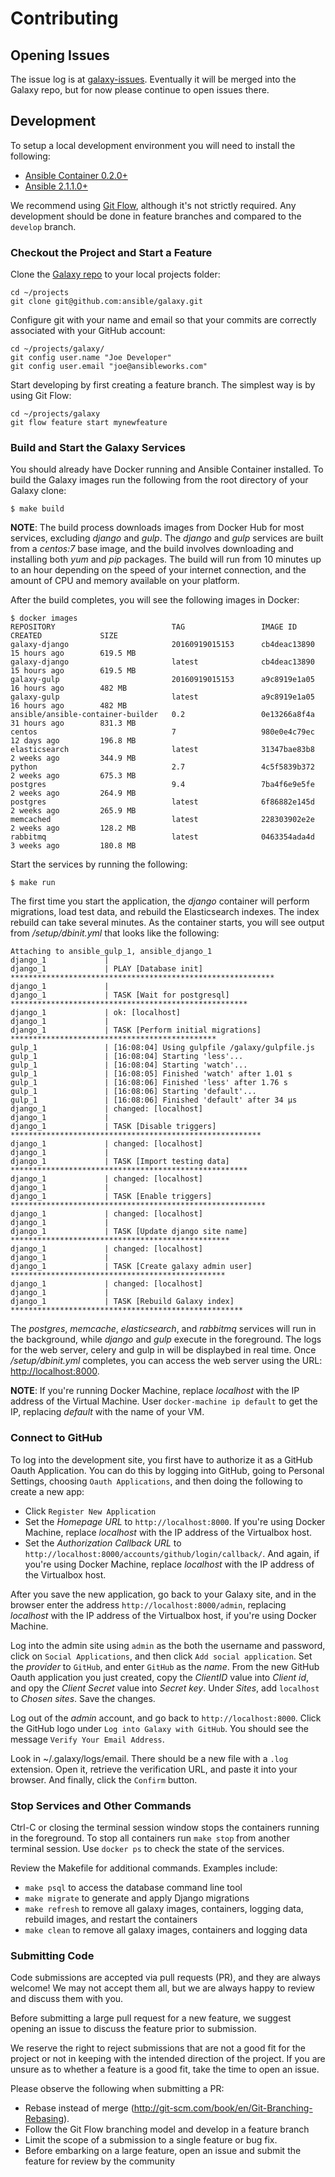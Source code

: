 # Contributing

## Opening Issues

The issue log is at [galaxy-issues](https://github.com/ansible/galaxy-issues). Eventually it will be merged into the Galaxy repo, but for now please continue to open issues there.

## Development

To setup a local development environment you will need to install the following:

* [Ansible Container 0.2.0+](https://github.com/ansible/ansible-container)
* [Ansible 2.1.1.0+](https://github.com/ansible/ansible)

We recommend using [Git Flow](https://github.com/nvie/gitflow), although it's not strictly required. Any development 
should be done in feature branches and compared to the `develop` branch.

### Checkout the Project and Start a Feature

Clone the [Galaxy repo](https://github.com/ansible/galaxy) to your local projects folder:

```
cd ~/projects
git clone git@github.com:ansible/galaxy.git
```

Configure git with your name and email so that your commits are correctly associated with your GitHub account:

```
cd ~/projects/galaxy/
git config user.name "Joe Developer"
git config user.email "joe@ansibleworks.com"
```

Start developing by first creating a feature branch. The simplest way is by using Git Flow: 

```
cd ~/projects/galaxy
git flow feature start mynewfeature
```

### Build and Start the Galaxy Services

You should already have Docker running and Ansible Container installed. To build the Galaxy images run the following from the root directory of your Galaxy clone:

```
$ make build
```

**NOTE**: The build process downloads images from Docker Hub for most services, excluding *django* and *gulp*. The *django* and *gulp* services are built from a *centos:7* base image, and the build involves downloading and installing both *yum* and *pip* packages. The build will run from 10 minutes up to an hour depending on the speed of your internet connection, and the amount of CPU and memory available on your platform.

After the build completes, you will see the following images in Docker:

```
$ docker images
REPOSITORY                          TAG                 IMAGE ID            CREATED             SIZE
galaxy-django                       20160919015153      cb4deac13890        15 hours ago        619.5 MB
galaxy-django                       latest              cb4deac13890        15 hours ago        619.5 MB
galaxy-gulp                         20160919015153      a9c8919e1a05        16 hours ago        482 MB
galaxy-gulp                         latest              a9c8919e1a05        16 hours ago        482 MB
ansible/ansible-container-builder   0.2                 0e13266a8f4a        31 hours ago        831.3 MB
centos                              7                   980e0e4c79ec        12 days ago         196.8 MB
elasticsearch                       latest              31347bae83b8        2 weeks ago         344.9 MB
python                              2.7                 4c5f5839b372        2 weeks ago         675.3 MB
postgres                            9.4                 7ba4f6e9e5fe        2 weeks ago         264.9 MB
postgres                            latest              6f86882e145d        2 weeks ago         265.9 MB
memcached                           latest              228303902e2e        2 weeks ago         128.2 MB
rabbitmq                            latest              0463354ada4d        3 weeks ago         180.8 MB
```

Start the services by running the following:

```
$ make run
```

The first time you start the application, the *django* container will perform migrations, load test data, and rebuild the Elasticsearch indexes. The index rebuild can take several minutes. As the container starts, you will see output from */setup/dbinit.yml* that looks like the following:

```
Attaching to ansible_gulp_1, ansible_django_1
django_1             |
django_1             | PLAY [Database init] ***********************************************************
django_1             |
django_1             | TASK [Wait for postgresql] *****************************************************
django_1             | ok: [localhost]
django_1             |
django_1             | TASK [Perform initial migrations] **********************************************
gulp_1               | [16:08:04] Using gulpfile /galaxy/gulpfile.js
gulp_1               | [16:08:04] Starting 'less'...
gulp_1               | [16:08:04] Starting 'watch'...
gulp_1               | [16:08:05] Finished 'watch' after 1.01 s
gulp_1               | [16:08:06] Finished 'less' after 1.76 s
gulp_1               | [16:08:06] Starting 'default'...
gulp_1               | [16:08:06] Finished 'default' after 34 μs
django_1             | changed: [localhost]
django_1             |
django_1             | TASK [Disable triggers] ********************************************************
django_1             | changed: [localhost]
django_1             |
django_1             | TASK [Import testing data] *****************************************************
django_1             | changed: [localhost]
django_1             |
django_1             | TASK [Enable triggers] *********************************************************
django_1             | changed: [localhost]
django_1             |
django_1             | TASK [Update django site name] *************************************************
django_1             | changed: [localhost]
django_1             |
django_1             | TASK [Create galaxy admin user] ************************************************
django_1             | changed: [localhost]
django_1             |
django_1             | TASK [Rebuild Galaxy index] ****************************************************
```


The *postgres*, *memcache*, *elasticsearch*, and *rabbitmq* services will run in the background, while *django* and *gulp* execute in the foreground. The logs for the web server, celery and gulp in will be displaybed in real time. Once */setup/dbinit.yml* completes, you can access the web server using the URL: [http://localhost:8000](http://localhost:8000).

**NOTE**: If you're running Docker Machine, replace *localhost* with the IP address of the Virtual Machine. User `docker-machine ip default` to get the IP, replacing *default* with the name of your VM.
 

### Connect to GitHub

To log into the development site, you first have to authorize it as a GitHub Oauth Application. You can do this by logging 
into GitHub, going to Personal Settings, choosing `Oauth Applications`, and then doing the following to create a new app:

- Click `Register New Application`
- Set the *Homepage URL* to `http://localhost:8000`. If you're using Docker Machine, replace *localhost* with the IP address 
of the Virtualbox host.
- Set the *Authorization Callback URL* to `http://localhost:8000/accounts/github/login/callback/`. And again, if you're using 
Docker Machine, replace *localhost* with the IP address of the Virtualbox host.

After you save the new application, go back to your Galaxy site, and in the browser enter the address 
`http://localhost:8000/admin`, replacing *localhost* with the IP address of the Virtualbox host, if you're using Docker 
Machine.

Log into the admin site using `admin` as the both the username and password, click on `Social Applications`, and then click 
`Add social application`. Set the *provider* to `GitHub`, and enter `GitHub` as the *name*. From the new GitHub Oauth 
application you just created, copy the *ClientID* value into *Client id*, and opy the *Client Secret* value into *Secret key*. 
Under *Sites*, add `localhost` to *Chosen sites*. Save the changes.

Log out of the *admin* account, and go back to `http://localhost:8000`. Click the GitHub logo under `Log into Galaxy with GitHub`.
You should see the message `Verify Your Email Address`.

Look in ~/.galaxy/logs/email. There should be a new file with a `.log` extension. Open it, retrieve the verification URL, and
paste it into your browser. And finally, click the `Confirm` button.

### Stop Services and Other Commands

Ctrl-C or closing the terminal session window stops the containers running in the foreground. To stop all containers 
run `make stop` from another terminal session. Use `docker ps` to check the state of the services.

Review the Makefile for additional commands. Examples include:

- `make psql` to access the database command line tool 
- `make migrate` to generate and apply Django migrations
- `make refresh` to remove all galaxy images, containers, logging data, rebuild images, and restart the containers 
- `make clean` to remove all galaxy images, containers and logging data

### Submitting Code

Code submissions are accepted via pull requests (PR), and they are always welcome! We may not accept them all, but we are 
always happy to review and discuss them with you.

Before submitting a large pull request for a new feature, we suggest opening an issue to discuss the feature prior to 
submission.

We reserve the right to reject submissions that are not a good fit for the project or not in keeping with the intended 
direction of the project. If you are unsure as to whether a feature is a good fit, take the time to open an issue.

Please observe the following when submitting a PR:

* Rebase instead of merge (http://git-scm.com/book/en/Git-Branching-Rebasing).
* Follow the Git Flow branching model and develop in a feature branch
* Limit the scope of a submission to a single feature or bug fix.
* Before embarking on a large feature, open an issue and submit the feature for review by the community



